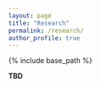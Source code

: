 ```yaml
---
layout: page
title: "Research"
permalink: /research/
author_profile: true
---
```


{% include base_path %}

**TBD**
